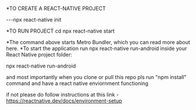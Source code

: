 *TO CREATE A REACT-NATIVE PROJECT

---npx react-native init <project-name>

*TO RUN PROJECT
cd <project-name>
npx react-native start

*The command above starts Metro Bundler, which you can read more about here.
*To start the application run npx react-native run-android inside your React Native project folder:

npx react-native run-android

and most importantly when you clone or pull this repo pls run "npm install" command
and have a react native enviornment functioning

if not please do follow instructions at this link - https://reactnative.dev/docs/environment-setup

